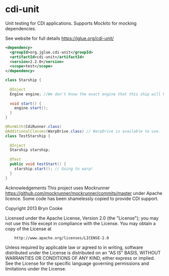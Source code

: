 cdi-unit 
========

Unit testing for CDI applications. Supports Mockito for mocking dependencies.

See website for full details https://jglue.org/cdi-unit/

```xml
<dependency>
  <groupId>org.jglue.cdi-unit</groupId>
  <artifactId>cdi-unit</artifactId>
  <version>2.2.0</version>
  <scope>test</scope>
</dependency>
```

```java
class Starship {
 
  @Inject
  Engine engine; //We don't know the exact engine that this ship will have.
 
  void start() {
    engine.start();
  }
}

@RunWith(CdiRunner.class)
@AdditionalClasses(WarpDrive.class) // WarpDrive is available to use.
class TestStarship {
 
  @Inject
  Starship starship;
 
  @Test
  public void testStart() {
    starship.start(); // Going to warp!
  }
}

```

Acknowledgements
This project uses Mockrunner https://github.com/mockrunner/mockrunner/commits/master under Apache licence.
Some code has been shamelessly copied to provide CDI support.



Copyright 2013 Bryn Cooke
 
Licensed under the Apache License, Version 2.0 (the "License");
you may not use this file except in compliance with the License.
You may obtain a copy of the License at
 
        http://www.apache.org/licenses/LICENSE-2.0
 
Unless required by applicable law or agreed to in writing, software
distributed under the License is distributed on an "AS IS" BASIS,
WITHOUT WARRANTIES OR CONDITIONS OF ANY KIND, either express or implied.
See the License for the specific language governing permissions and
limitations under the License.

